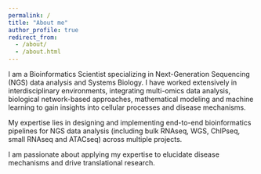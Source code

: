 ```yaml
---
permalink: /
title: "About me"
author_profile: true
redirect_from: 
  - /about/
  - /about.html
---
```


I am a Bioinformatics Scientist specializing in Next-Generation Sequencing (NGS) data analysis and Systems Biology. I have worked extensively in interdisciplinary environments, integrating multi-omics data analysis, biological network-based approaches, mathematical modeling and machine learning to gain insights into cellular processes and disease mechanisms. 

My expertise lies in designing and implementing end-to-end bioinformatics pipelines for NGS data analysis (including bulk RNAseq, WGS, ChIPseq, small RNAseq and ATACseq) across multiple projects. 

I am passionate about applying my expertise to elucidate disease mechanisms and drive translational research.
